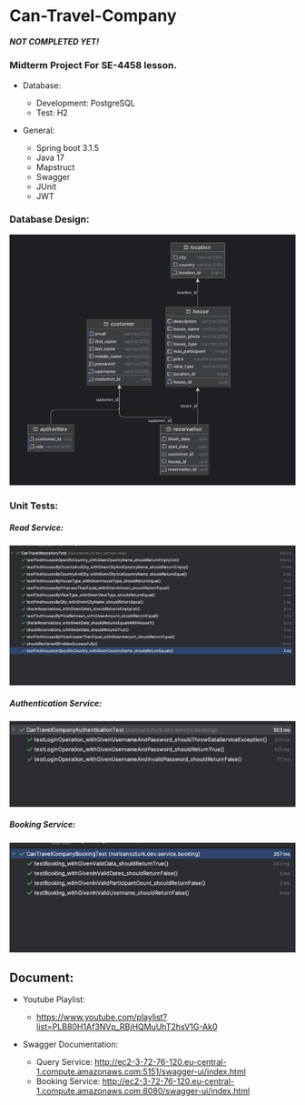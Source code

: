 # Can-Travel-Company

##### NOT COMPLETED YET!

### Midterm Project For SE-4458 lesson.

- Database:
    - Development: PostgreSQL
    - Test: H2

- General:
    - Spring boot 3.1.5
    - Java 17
    - Mapstruct
    - Swagger
    - JUnit
    - JWT

### Database Design:

![db_design.png](image%2Fdb_design.png)

### Unit Tests:

##### Read Service:

![unit_tests.png](image%2Funit_tests.png)

##### Authentication Service:

![auth_test.png](image%2Fauth_test.png)

##### Booking Service:

![booking_test.png](image%2Fbooking_test.png)

## Document:
- Youtube Playlist:
  - https://www.youtube.com/playlist?list=PLB80H1Af3NVp_RBjHQMuUhT2hsV1G-Ak0

- Swagger Documentation:
  - Query Service: http://ec2-3-72-76-120.eu-central-1.compute.amazonaws.com:5151/swagger-ui/index.html
  - Booking Service: http://ec2-3-72-76-120.eu-central-1.compute.amazonaws.com:8080/swagger-ui/index.html
